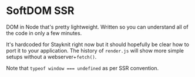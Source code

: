 # SoftDOM SSR

DOM in Node that's pretty lightweight. Written so you can understand all of the
code in only a few minutes.

It's hardcoded for Stayknit right now but it should hopefully be clear how to
port it to your application. The history of `render.js` will show more simple
setups without a webserver+`fetch()`.

Note that `typeof window === undefined` as per SSR convention.
